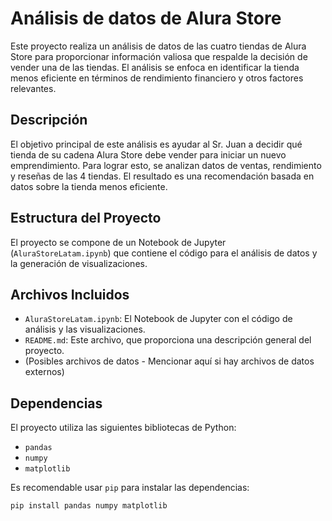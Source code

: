 # Análisis de datos de Alura Store

Este proyecto realiza un análisis de datos de las cuatro tiendas de Alura Store para proporcionar información valiosa que respalde la decisión de vender una de las tiendas. El análisis se enfoca en identificar la tienda menos eficiente en términos de rendimiento financiero y otros factores relevantes.

## Descripción

El objetivo principal de este análisis es ayudar al Sr. Juan a decidir qué tienda de su cadena Alura Store debe vender para iniciar un nuevo emprendimiento. Para lograr esto, se analizan datos de ventas, rendimiento y reseñas de las 4 tiendas. El resultado es una recomendación basada en datos sobre la tienda menos eficiente.

## Estructura del Proyecto

El proyecto se compone de un Notebook de Jupyter (`AluraStoreLatam.ipynb`) que contiene el código para el análisis de datos y la generación de visualizaciones.

## Archivos Incluidos

* `AluraStoreLatam.ipynb`: El Notebook de Jupyter con el código de análisis y las visualizaciones.
* `README.md`: Este archivo, que proporciona una descripción general del proyecto.
* (Posibles archivos de datos - Mencionar aquí si hay archivos de datos externos)

## Dependencias

El proyecto utiliza las siguientes bibliotecas de Python:

* `pandas`
* `numpy`
* `matplotlib`

Es recomendable usar `pip` para instalar las dependencias:

```bash
pip install pandas numpy matplotlib
